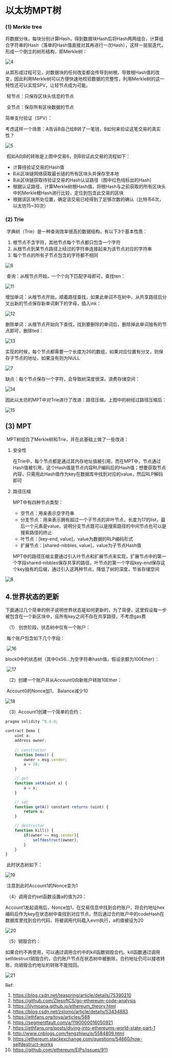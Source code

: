 

# 以太坊MPT树

### (1) Merkle tree

​	将数据分块，每块分别计算Hash，得到数据块Hash后将Hash两两组合，计算组合字符串的Hash（落单的Hash值直接对其再进行一次Hash），这样一层层迭代，形成一个倒立的树形结构，即Merkle树：

![4](./imgs/4.png)

​	从其形成过程可见，对数据块的任何改变都会传导到树根，导致根Hash值的改变，因此利用Merkle树可以方便快速地校验数据的完整性，利用Merkle树的这一特性还可以实现SPV，让轻节点成为可能。

​	轻节点：只保存区块头信息的节点

​	全节点：保存所有区块数据的节点

简单支付验证（SPV）：

​	考虑这样一个场景：A告诉B自己给B转了一笔钱，B如何来验证这笔交易的真实性？

![5](./imgs/5.png)

​	假如A向B的转账是上图中交易6，则B验证此交易的流程如下：

* 计算待验证交易的Hash值
* B从区块链网络获取最长链的所有区块头并保存至本地
* B从区块链获取待验证交易的Hash认证路径（图中红色线标出的Hash）
* 根据认证路径，计算Merkle树根Hash值，将根Hash与之前获取的所有区块头中的Merkle根Hash进行比较，定位到包含此交易的区块
* 根据该区块所处位置，确定该交易已经得到了足够次数的确认（比特币6次，以太坊15~30次）

### (2) Trie

​	字典树（Trie）是一种查询效率很高的数据结构，有以下3个基本性质：

1. 根节点不含字符，其他节点每个节点都只包含一个字符
2. 从根节点到某节点路径上经过的字符串连接起来为该节点对应的字符串
3. 每个节点的所有子节点包含的字符都不相同

![6](./imgs/6.png)



​	查询：从根节点开始，一个个向下匹配字母即可，查找ten：

![11](./imgs/11.png)

​	增加单词：从根节点开始，顺着路径查找，如果此单词不在树中，从共享路径后分叉出新的节点保存新单词剩下的字母，插入ink：

![12](./imgs/12.png)

​	删除单词：从根节点开始向下查找，找到要删除的单词后，删除掉此单词独有的节点即可，删除ted：

![13](./imgs/13.png)

​	实现的时候，每个节点都需要一个长度为26的数组，如果对应位置有分叉，则保存子节点的地址，如果没有则为NULL

![7](./imgs/7.png)

缺点：每个节点保存一个字符，会导致树深度很深，浪费存储空间：

![14](./imgs/14.jpg)

因此以太坊的MPT中对Trie进行了改进：路径压缩，上图中的树经过路径压缩后：

![15](./imgs/15.jpg)

## (3) MPT

​	MPT树组合了Merkle树和Trie，并在此基础上做了一些改进：

1. 安全性

   ​	在Trie中，每个节点都是通过其内存地址值被引用，而在MPT中，节点通过Hash值被引用，这个Hash值是节点内容RLP编码后的Hash值；想要获取节点内容，只需用此Hash值作为key在数据库中找到对应的value，然后RLP解码即可

2. 路径压缩

   MPT中有四种节点类型：

   * 空节点：用来表示空字符串
   * 分支节点：用来表示拥有超过一个子节点的非叶节点，长度为17的list，最后一个元素是value，说明分支节点既可以是搜索路径的中间节点也可以是搜索路径的终止
   * 叶节点：[key-end, value]，value为数据的RLP编码形式
   * 扩展节点：[shared-nibbles, value]，value为子节点Hash值

   MPT中的路径压缩主要通过引入叶节点和扩展节点来实现，扩展节点中的第一个字段shared-nibbles保存共享的路径，叶节点的第一个字段key-end保存这个key独有的后缀，通过引入这两种节点，降低了树的深度，节省存储空间

![8](./imgs/8.png)

## 4.世界状态的更新

​	下面通过几个简单的例子说明世界状态是如何更新的，为了简便，这里假设每一步被包含在一个新区块中，且所有key之间不存在共享路径，不考虑gas费

​	（1） 创世阶段，状态树中仅有一个账户：

​		每个账户包含如下几个字段：

​		![16](./imgs/16.png)

​		block0中的状态树（其中0x56…为空字符串hash值，假设余额为100Ether）：

​		![17](./imgs/17.png)​	

​	（2）创建一个账户并从Account0向新账户转账10Ether：

​		 Account0的Nonce加1， Balance减少10

![18](./imgs/18.png)

​	（3）Account1创建一个简单的合约：

```js
pragma solidity ^0.4.0;

contract Demo {
    uint a;
	address owner;
	
	// constructor
	function Demo() {
		owner = msg.sender;
		a = 10;
	}

	// get 
    function setA(uint x) {
        a = x;
    }

	// set
    function getA() constant returns (uint) {
        return a;
    }

	// destructor
	function kill() {
		if(owner == msg.sender){
			selfdestruct(owner);
		}
	}
}
```

​	此时状态树如下：

![19](./imgs/19.png)

​	注意到此时Account1的Nonce变为1

​	（4）调用合约set函数设置a的值为20：

​		Account1发起调用后，Nonce加1，在交易信息中找到合约账户，将合约地址hex编码后作为key在状态树中查找到对应节点，然后通过合约账户中的codeHash在数据库里找到合约代码，将被调用代码载入evm执行，a的值被设为20

![20](./imgs/20.png)

​	（5）销毁合约：

​		如果合约不再使用，可以通过调用合约中的kill函数销毁合约。kill函数通过调用selfdestruct销毁合约，合约账户节点在状态树中被删除，合约地址仍可以接收转账，向销毁合约地址的转账不能找回。

![21](./imgs/21.png)

Ref:

1. https://blog.csdn.net/teaspring/article/details/75390210
2. https://github.com/ZtesoftCS/go-ethereum-code-analysis
3. https://lilymoana.github.io/ethereum_theory.html
4. https://blog.csdn.net/zslomo/article/details/53434883
5. https://ethfans.org/toya/articles/588
6. https://segmentfault.com/a/1190000016050921
7. https://ethfans.org/posts/diving-into-ethereums-world-state-part-1
8. http://www.cnblogs.com/fengzhiwu/p/5584809.html
9. https://ethereum.stackexchange.com/questions/54660/how-selfdestruct-works
10. https://github.com/ethereum/EIPs/issues/911



